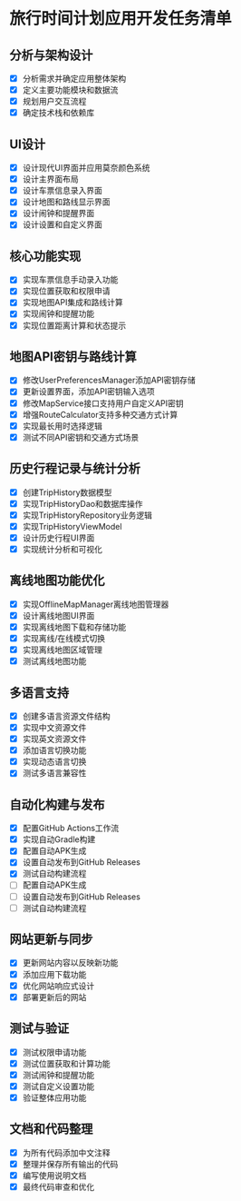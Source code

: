 # 旅行时间计划应用开发任务清单

## 分析与架构设计
- [x] 分析需求并确定应用整体架构
- [x] 定义主要功能模块和数据流
- [x] 规划用户交互流程
- [x] 确定技术栈和依赖库

## UI设计
- [x] 设计现代UI界面并应用莫奈颜色系统
- [x] 设计主界面布局
- [x] 设计车票信息录入界面
- [x] 设计地图和路线显示界面
- [x] 设计闹钟和提醒界面
- [x] 设计设置和自定义界面

## 核心功能实现
- [x] 实现车票信息手动录入功能
- [x] 实现位置获取和权限申请
- [x] 实现地图API集成和路线计算
- [x] 实现闹钟和提醒功能
- [x] 实现位置距离计算和状态提示

## 地图API密钥与路线计算
- [x] 修改UserPreferencesManager添加API密钥存储
- [x] 更新设置界面，添加API密钥输入选项
- [x] 修改MapService接口支持用户自定义API密钥
- [x] 增强RouteCalculator支持多种交通方式计算
- [x] 实现最长用时选择逻辑
- [x] 测试不同API密钥和交通方式场景

## 历史行程记录与统计分析
- [x] 创建TripHistory数据模型
- [x] 实现TripHistoryDao和数据库操作
- [x] 实现TripHistoryRepository业务逻辑
- [x] 实现TripHistoryViewModel
- [x] 设计历史行程UI界面
- [x] 实现统计分析和可视化

## 离线地图功能优化
- [x] 实现OfflineMapManager离线地图管理器
- [x] 设计离线地图UI界面
- [x] 实现离线地图下载和存储功能
- [x] 实现离线/在线模式切换
- [x] 实现离线地图区域管理
- [x] 测试离线地图功能

## 多语言支持
- [x] 创建多语言资源文件结构
- [x] 实现中文资源文件
- [x] 实现英文资源文件
- [x] 添加语言切换功能
- [x] 实现动态语言切换
- [x] 测试多语言兼容性

## 自动化构建与发布
- [x] 配置GitHub Actions工作流
- [x] 实现自动Gradle构建
- [x] 配置自动APK生成
- [x] 设置自动发布到GitHub Releases
- [x] 测试自动构建流程
- [ ] 配置自动APK生成
- [ ] 设置自动发布到GitHub Releases
- [ ] 测试自动构建流程

## 网站更新与同步
- [x] 更新网站内容以反映新功能
- [x] 添加应用下载功能
- [x] 优化网站响应式设计
- [x] 部署更新后的网站

## 测试与验证
- [x] 测试权限申请功能
- [x] 测试位置获取和计算功能
- [x] 测试闹钟和提醒功能
- [x] 测试自定义设置功能
- [x] 验证整体应用功能

## 文档和代码整理
- [x] 为所有代码添加中文注释
- [x] 整理并保存所有输出的代码
- [x] 编写使用说明文档
- [x] 最终代码审查和优化
